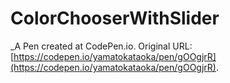 # ColorChooserWithSlider
 _A Pen created at CodePen.io. Original URL: [https://codepen.io/yamatokataoka/pen/gOOgjrR](https://codepen.io/yamatokataoka/pen/gOOgjrR).

 